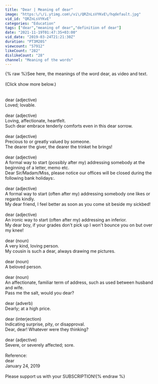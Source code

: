 ```yaml
---
title: "Dear | Meaning of dear"
image: "https:\/\/i.ytimg.com\/vi\/QRZnLsVYKvE\/hqdefault.jpg"
vid_id: "QRZnLsVYKvE"
categories: "Education"
tags: ["dear","meaning of dear","definition of dear"]
date: "2021-11-19T01:47:35+03:00"
vid_date: "2019-03-24T21:21:30Z"
duration: "PT3M20S"
viewcount: "57912"
likeCount: "282"
dislikeCount: "28"
channel: "Meaning of the words"
---
```

{% raw %}See here, the meanings of the word dear, as video and text.<br /><br />(Click show more below.)<br /><br /><br />dear (adjective)<br />    Loved; lovable.<br /><br />dear (adjective)<br />    Loving, affectionate, heartfelt.<br />        Such dear embrace tenderly comforts even in this dear sorrow.<br /><br />dear (adjective)<br />    Precious to or greatly valued by someone.<br />        The dearer the giver, the dearer the trinket he brings!<br /><br />dear (adjective)<br />    A formal way to start (possibly after my) addressing somebody at the beginning of a letter, memo etc.<br />        Dear Sir/Madam/Miss, please notice our offices will be closed during the following bank holidays:.<br /><br />dear (adjective)<br />    A formal way to start (often after my) addressing somebody one likes or regards kindly.<br />        My dear friend, I feel better as soon as you come sit beside my sickbed!<br /><br />dear (adjective)<br />    An ironic way to start (often after my) addressing an inferior.<br />        My dear boy, if your grades don't pick up I won't bounce you on but over my knee!<br /><br />dear (noun)<br />    A very kind, loving person.<br />        My cousin is such a dear, always drawing me pictures.<br /><br />dear (noun)<br />    A beloved person.<br /><br />dear (noun)<br />    An affectionate, familiar term of address, such as used between husband and wife.<br />        Pass me the salt, would you dear?<br /><br />dear (adverb)<br />    Dearly; at a high price.<br /><br />dear (interjection)<br />    Indicating surprise, pity, or disapproval.<br />        Dear, dear! Whatever were they thinking?<br /><br />dear (adjective)<br />    Severe, or severely affected; sore.<br /><br />Reference:<br />    dear<br />    January 24, 2019<br /><br />Please support us with your SUBSCRIPTION!{% endraw %}
